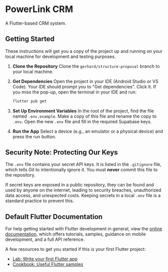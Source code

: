 # PowerLink CRM

A Flutter-based CRM system.

## Getting Started

These instructions will get you a copy of the project up and running on your local machine for development and testing purposes.

1.  **Clone the Repository**
    Clone the `gerhard/structure-proposal` branch to your local machine.

2.  **Get Dependencies**
    Open the project in your IDE (Android Studio or VS Code). Your IDE should prompt you to "Get dependencies". Click it.
    If you miss the pop-up, open the terminal in your IDE and run:
    ```sh
    flutter pub get
    ```

3.  **Set Up Environment Variables**
    In the root of the project, find the file named `.env.example`. Make a copy of this file and rename the copy to `.env`. Open the new `.env` file and fill in the required Supabase keys.

4.  **Run the App**
    Select a device (e.g., an emulator or a physical device) and press the run button.

## Security Note: Protecting Our Keys

The `.env` file contains your secret API keys. It is listed in the `.gitignore` file, which tells Git to intentionally ignore it. You must **never** commit this file to the repository.

If secret keys are exposed in a public repository, they can be found and used by anyone on the internet, leading to security breaches, unauthorized data access, and unexpected costs. Keeping secrets in a local `.env` file is a standard practice to prevent this.

## Default Flutter Documentation

For help getting started with Flutter development in general, view the
[online documentation](https://docs.flutter.dev/), which offers tutorials,
samples, guidance on mobile development, and a full API reference.

A few resources to get you started if this is your first Flutter project:

- [Lab: Write your first Flutter app](https://docs.flutter.dev/get-started/codelab)
- [Cookbook: Useful Flutter samples](https://docs.flutter.dev/cookbook)
